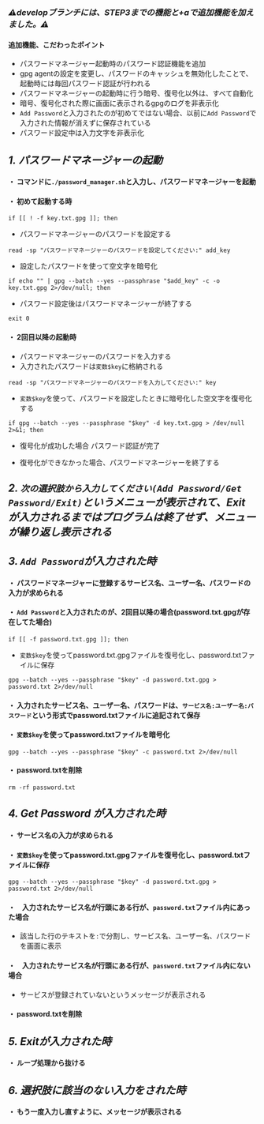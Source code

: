 ### ***⚠️developブランチには、STEP3までの機能と+aで追加機能を加えました。⚠️***

#### 追加機能、こだわったポイント
 - パスワードマネージャー起動時のパスワード認証機能を追加
 - gpg agentの設定を変更し、パスワードのキャッシュを無効化したことで、起動時には毎回パスワード認証が行われる
 - パスワードマネージャーの起動時に行う暗号、復号化以外は、すべて自動化
 - 暗号、復号化された際に画面に表示されるgpgのログを非表示化
 - `Add Password`と入力されたのが初めてではない場合、以前に`Add Password`で入力された情報が消えずに保存されている
 - パスワード設定中は入力文字を非表示化

## ***1. パスワードマネージャーの起動*** 
#### ・ コマンドに`./password_manager.sh`と入力し、パスワードマネージャーを起動

#### ・ 初めて起動する時
```
if [[ ! -f key.txt.gpg ]]; then
```
 - パスワードマネージャーのパスワードを設定する
```
read -sp "パスワードマネージャーのパスワードを設定してください:" add_key
```
 - 設定したパスワードを使って空文字を暗号化
```
if echo "" | gpg --batch --yes --passphrase "$add_key" -c -o key.txt.gpg 2>/dev/null; then
```
 - パスワード設定後はパスワードマネージャーが終了する
```
exit 0
```

#### ・ 2回目以降の起動時
 - パスワードマネージャーのパスワードを入力する
  - 入力されたパスワードは`変数$key`に格納される 
```
read -sp "パスワードマネージャーのパスワードを入力してください:" key
```
 - `変数$key`を使って、パスワードを設定したときに暗号化した空文字を復号化する
```
if gpg --batch --yes --passphrase "$key" -d key.txt.gpg > /dev/null 2>&1; then
```
 - 復号化が成功した場合 パスワード認証が完了

 - 復号化ができなかった場合、パスワードマネージャーを終了する
 
## ***2. `次の選択肢から入力してください(Add Password/Get Password/Exit)`というメニューが表示されて、Exit が入力されるまではプログラムは終了せず、メニューが繰り返し表示される***

## ***3. `Add Password`が入力された時***

#### ・ パスワードマネージャーに登録するサービス名、ユーザー名、パスワードの入力が求められる

#### ・ `Add Password`と入力されたのが、2回目以降の場合(password.txt.gpgが存在してた場合)
```
if [[ -f password.txt.gpg ]]; then
```
 - `変数$key`を使ってpassword.txt.gpgファイルを復号化し、password.txtファイルに保存
```
gpg --batch --yes --passphrase "$key" -d password.txt.gpg > password.txt 2>/dev/null
```
#### ・ 入力されたサービス名、ユーザー名、パスワードは、`サービス名:ユーザー名:パスワード`という形式でpassword.txtファイルに追記されて保存

#### ・ `変数$key`を使ってpassword.txtファイルを暗号化
```
gpg --batch --yes --passphrase "$key" -c password.txt 2>/dev/null
```
#### ・ password.txtを削除
```
rm -rf password.txt
```

## ***4. Get Password が入力された時***

#### ・ サービス名の入力が求められる

#### ・ `変数$key`を使ってpassword.txt.gpgファイルを復号化し、password.txtファイルに保存
`
gpg --batch --yes --passphrase "$key" -d password.txt.gpg > password.txt 2>/dev/null
`
#### ・　入力されたサービス名が行頭にある行が、`password.txt`ファイル内にあった場合

 - 該当した行のテキストを`:`で分割し、サービス名、ユーザー名、パスワードを画面に表示
   
#### ・　入力されたサービス名が行頭にある行が、`password.txt`ファイル内にない場合
 - サービスが登録されていないというメッセージが表示される

#### ・ password.txtを削除

## ***5. Exitが入力された時***

#### ・ ループ処理から抜ける


## ***6. 選択肢に該当のない入力をされた時***

 #### ・ もう一度入力し直すように、メッセージが表示される
















































































